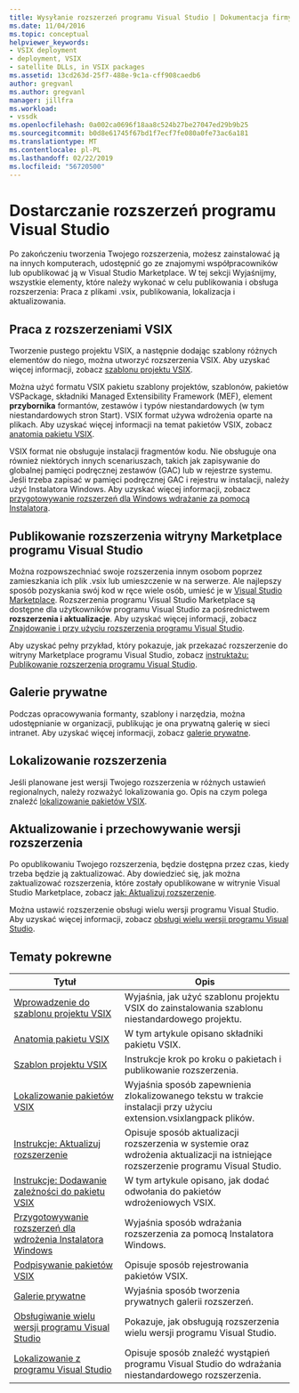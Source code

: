 ```yaml
---
title: Wysyłanie rozszerzeń programu Visual Studio | Dokumentacja firmy Microsoft
ms.date: 11/04/2016
ms.topic: conceptual
helpviewer_keywords:
- VSIX deployment
- deployment, VSIX
- satellite DLLs, in VSIX packages
ms.assetid: 13cd263d-25f7-488e-9c1a-cff908caedb6
author: gregvanl
ms.author: gregvanl
manager: jillfra
ms.workload:
- vssdk
ms.openlocfilehash: 0a002ca0696f18aa8c524b27be27047ed29b9b25
ms.sourcegitcommit: b0d8e61745f67bd1f7ecf7fe080a0fe73ac6a181
ms.translationtype: MT
ms.contentlocale: pl-PL
ms.lasthandoff: 02/22/2019
ms.locfileid: "56720500"
---
```

# <a name="shipping-visual-studio-extensions"></a>Dostarczanie rozszerzeń programu Visual Studio
Po zakończeniu tworzenia Twojego rozszerzenia, możesz zainstalować ją na innych komputerach, udostępnić go ze znajomymi współpracowników lub opublikować ją w Visual Studio Marketplace. W tej sekcji Wyjaśnijmy, wszystkie elementy, które należy wykonać w celu publikowania i obsługa rozszerzenia: Praca z plikami .vsix, publikowania, lokalizacja i aktualizowania.

## <a name="working-with-vsix-extensions"></a>Praca z rozszerzeniami VSIX
 Tworzenie pustego projektu VSIX, a następnie dodając szablony różnych elementów do niego, można utworzyć rozszerzenia VSIX. Aby uzyskać więcej informacji, zobacz [szablonu projektu VSIX](../extensibility/vsix-project-template.md).

 Można użyć formatu VSIX pakietu szablony projektów, szablonów, pakietów VSPackage, składniki Managed Extensibility Framework (MEF), element **przybornika** formantów, zestawów i typów niestandardowych (w tym niestandardowych stron Start). VSIX format używa wdrożenia oparte na plikach. Aby uzyskać więcej informacji na temat pakietów VSIX, zobacz [anatomia pakietu VSIX](../extensibility/anatomy-of-a-vsix-package.md).

 VSIX format nie obsługuje instalacji fragmentów kodu. Nie obsługuje ona również niektórych innych scenariuszach, takich jak zapisywanie do globalnej pamięci podręcznej zestawów (GAC) lub w rejestrze systemu. Jeśli trzeba zapisać w pamięci podręcznej GAC i rejestru w instalacji, należy użyć Instalatora Windows. Aby uzyskać więcej informacji, zobacz [przygotowywanie rozszerzeń dla Windows wdrażanie za pomocą Instalatora](../extensibility/preparing-extensions-for-windows-installer-deployment.md).

## <a name="publishing-your-extension-to-the-visual-studio-marketplace"></a>Publikowanie rozszerzenia witryny Marketplace programu Visual Studio
 Można rozpowszechniać swoje rozszerzenia innym osobom poprzez zamieszkania ich plik .vsix lub umieszczenie w na serwerze. Ale najlepszy sposób pozyskania swój kod w ręce wiele osób, umieść je w [Visual Studio Marketplace](https://marketplace.visualstudio.com/vs). Rozszerzenia programu Visual Studio Marketplace są dostępne dla użytkowników programu Visual Studio za pośrednictwem **rozszerzenia i aktualizacje**. Aby uzyskać więcej informacji, zobacz [Znajdowanie i przy użyciu rozszerzenia programu Visual Studio](../ide/finding-and-using-visual-studio-extensions.md).

 Aby uzyskać pełny przykład, który pokazuje, jak przekazać rozszerzenie do witryny Marketplace programu Visual Studio, zobacz [instruktażu: Publikowanie rozszerzenia programu Visual Studio](../extensibility/walkthrough-publishing-a-visual-studio-extension.md).

## <a name="private-galleries"></a>Galerie prywatne
 Podczas opracowywania formanty, szablony i narzędzia, można udostępnianie w organizacji, publikując je ona prywatną galerię w sieci intranet. Aby uzyskać więcej informacji, zobacz [galerie prywatne](../extensibility/private-galleries.md).

## <a name="localizing-your-extension"></a>Lokalizowanie rozszerzenia
 Jeśli planowane jest wersji Twojego rozszerzenia w różnych ustawień regionalnych, należy rozważyć lokalizowania go. Opis na czym polega znaleźć [lokalizowanie pakietów VSIX](../extensibility/localizing-vsix-packages.md).

## <a name="updating-and-versioning-your-extension"></a>Aktualizowanie i przechowywanie wersji rozszerzenia
 Po opublikowaniu Twojego rozszerzenia, będzie dostępna przez czas, kiedy trzeba będzie ją zaktualizować. Aby dowiedzieć się, jak można zaktualizować rozszerzenia, które zostały opublikowane w witrynie Visual Studio Marketplace, zobacz [jak: Aktualizuj rozszerzenie](../extensibility/how-to-update-a-visual-studio-extension.md).

 Można ustawić rozszerzenie obsługi wielu wersji programu Visual Studio. Aby uzyskać więcej informacji, zobacz [obsługi wielu wersji programu Visual Studio](../extensibility/supporting-multiple-versions-of-visual-studio.md).

## <a name="related-topics"></a>Tematy pokrewne

|Tytuł|Opis|
|-----------|-----------------|
|[Wprowadzenie do szablonu projektu VSIX](../extensibility/getting-started-with-the-vsix-project-template.md)|Wyjaśnia, jak użyć szablonu projektu VSIX do zainstalowania szablonu niestandardowego projektu.|
|[Anatomia pakietu VSIX](../extensibility/anatomy-of-a-vsix-package.md)|W tym artykule opisano składniki pakietu VSIX.|
|[Szablon projektu VSIX](../extensibility/vsix-project-template.md)|Instrukcje krok po kroku o pakietach i publikowanie rozszerzenia.|
|[Lokalizowanie pakietów VSIX](../extensibility/localizing-vsix-packages.md)|Wyjaśnia sposób zapewnienia zlokalizowanego tekstu w trakcie instalacji przy użyciu extension.vsixlangpack plików.|
|[Instrukcje: Aktualizuj rozszerzenie](../extensibility/how-to-update-a-visual-studio-extension.md)|Opisuje sposób aktualizacji rozszerzenia w systemie oraz wdrożenia aktualizacji na istniejące rozszerzenie programu Visual Studio.|
|[Instrukcje: Dodawanie zależności do pakietu VSIX](../extensibility/how-to-add-a-dependency-to-a-vsix-package.md)|W tym artykule opisano, jak dodać odwołania do pakietów wdrożeniowych VSIX.|
|[Przygotowywanie rozszerzeń dla wdrożenia Instalatora Windows](../extensibility/preparing-extensions-for-windows-installer-deployment.md)|Wyjaśnia sposób wdrażania rozszerzenia za pomocą Instalatora Windows.|
|[Podpisywanie pakietów VSIX](../extensibility/signing-vsix-packages.md)|Opisuje sposób rejestrowania pakietów VSIX.|
|[Galerie prywatne](../extensibility/private-galleries.md)|Wyjaśnia sposób tworzenia prywatnych galerii rozszerzeń.|
|[Obsługiwanie wielu wersji programu Visual Studio](../extensibility/supporting-multiple-versions-of-visual-studio.md)|Pokazuje, jak obsługują rozszerzenia wielu wersji programu Visual Studio.|
|[Lokalizowanie z programu Visual Studio](locating-visual-studio.md)|Opisuje sposób znaleźć wystąpień programu Visual Studio do wdrażania niestandardowego rozszerzenia.|
